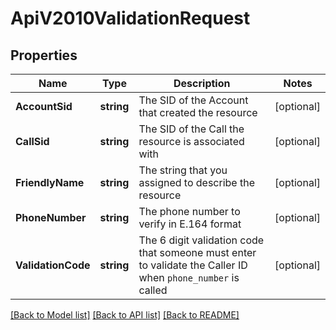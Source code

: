 # ApiV2010ValidationRequest

## Properties

Name | Type | Description | Notes
------------ | ------------- | ------------- | -------------
**AccountSid** | **string** | The SID of the Account that created the resource |[optional] 
**CallSid** | **string** | The SID of the Call the resource is associated with |[optional] 
**FriendlyName** | **string** | The string that you assigned to describe the resource |[optional] 
**PhoneNumber** | **string** | The phone number to verify in E.164 format |[optional] 
**ValidationCode** | **string** | The 6 digit validation code that someone must enter to validate the Caller ID  when `phone_number` is called |[optional] 

[[Back to Model list]](../README.md#documentation-for-models) [[Back to API list]](../README.md#documentation-for-api-endpoints) [[Back to README]](../README.md)



